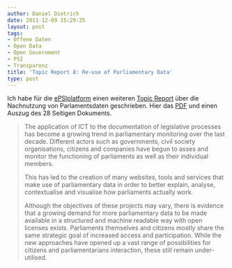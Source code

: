 ```yaml
---
author: Daniel Dietrich
date: 2011-12-09 15:29:25
layout: post
tags:
- Offene Daten
- Open Data
- Open Government
- PSI
- Transparenz
title: 'Topic Report 8: Re-use of Parliamentary Data'
type: post
---
```


Ich habe für die [ePSIplatform](http://epsiplatform.eu/) einen weiteren [Topic Report](http://epsiplatform.eu/topicreports) über die Nachnutzung von Parlamentsdaten geschrieben. Hier das [PDF](http://epsiplatform.eu/sites/default/files/Topic%20Report%20re-use%20of%20Parliamentary%20Data.pdf) und einen Auszug des 28 Seitigen Dokuments.

> The application of ICT to the documentation of legislative processes has become a growing trend in parliamentary monitoring over the last decade. Different actors such as governments, civil society organisations, citizens and companies have begun to asses and monitor the functioning of parliaments as well as their individual members.
> 
> This has led to the creation of many websites, tools and services that make use of parliamentary data in order to better explain, analyse, contextualise and visualise how parliaments actually work.
> 
> Although the objectives of these projects may vary, there is evidence that a growing demand for more parliamentary data to be made available in a structured and machine readable way with open licenses exists. Parliaments themselves and citizens mostly share the same strategic goal of increased access and participation. While the new approaches have opened up a vast range of possibilities for citizens and parliamentarians interaction, these still remain under-utilised.
